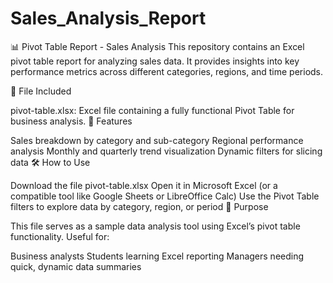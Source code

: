 # Sales_Analysis_Report
📊 Pivot Table Report - Sales Analysis
This repository contains an Excel pivot table report for analyzing sales data. It provides insights into key performance metrics across different categories, regions, and time periods.

📁 File Included

pivot-table.xlsx: Excel file containing a fully functional Pivot Table for business analysis.
🧩 Features

Sales breakdown by category and sub-category
Regional performance analysis
Monthly and quarterly trend visualization
Dynamic filters for slicing data
🛠️ How to Use

Download the file pivot-table.xlsx
Open it in Microsoft Excel (or a compatible tool like Google Sheets or LibreOffice Calc)
Use the Pivot Table filters to explore data by category, region, or period
📌 Purpose

This file serves as a sample data analysis tool using Excel’s pivot table functionality. Useful for:

Business analysts
Students learning Excel reporting
Managers needing quick, dynamic data summaries
